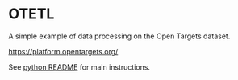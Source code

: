 # OTETL

A simple example of data processing on the Open Targets dataset.

https://platform.opentargets.org/

See [python README](python/README.md) for main instructions.
